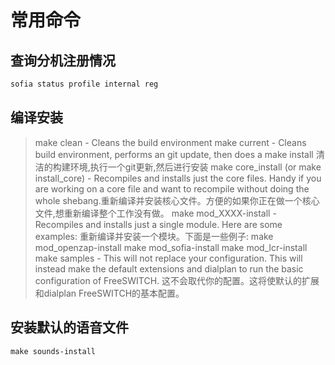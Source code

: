 # 常用命令

## 查询分机注册情况

```bash
sofia status profile internal reg
```

## 编译安装

> make clean - Cleans the build environment
> make current - Cleans build environment, performs an git update, then does a make install 清洁的构建环境,执行一个git更新,然后进行安装
> make core_install (or make install_core) - Recompiles and installs just the core files. Handy if you are working on a core file and want to recompile without doing the whole shebang.重新编译并安装核心文件。方便的如果你正在做一个核心文件,想重新编译整个工作没有做。
> make mod_XXXX-install - Recompiles and installs just a single module. Here are some examples:
重新编译并安装一个模块。下面是一些例子:
> make mod_openzap-install
> make mod_sofia-install
> make mod_lcr-install
> make samples - This will not replace your configuration. This will instead make the default extensions and dialplan to run the basic configuration of FreeSWITCH.
这不会取代你的配置。这将使默认的扩展和dialplan FreeSWITCH的基本配置。

## 安装默认的语音文件

`make sounds-install`